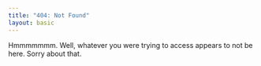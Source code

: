 ```yaml
---
title: "404: Not Found"
layout: basic
---
```


Hmmmmmmm. Well, whatever you were trying to access appears to not be here. Sorry about that.
